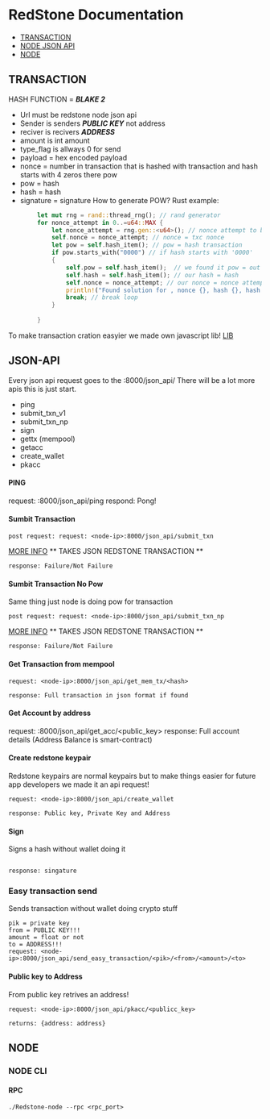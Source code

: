 # RedStone Documentation

- [TRANSACTION](#TRANSACTION)
- [NODE JSON API](#JSON-API)
- [NODE](#NODE)

## TRANSACTION

HASH FUNCTION = ***BLAKE 2***
- Url must be redstone node json api
- Sender is senders ***PUBLIC KEY*** not address
- reciver is recivers ***ADDRESS***
- amount is int amount
- type_flag is allways 0 for send
- payload = hex encoded payload
- nonce = number in transaction that is hashed with transaction and hash starts with 4 zeros there pow
- pow = hash
- hash = hash
- signature = signature
How to generate POW?
Rust example:
```rust
        let mut rng = rand::thread_rng(); // rand generator
        for nonce_attempt in 0..=u64::MAX { 
            let nonce_attempt = rng.gen::<u64>(); // nonce attempt to be random
            self.nonce = nonce_attempt; // nonce = txc nonce
            let pow = self.hash_item(); // pow = hash transaction
            if pow.starts_with("0000") // if hash starts with '0000'
            {
                self.pow = self.hash_item();  // we found it pow = out hash
                self.hash = self.hash_item(); // our hash = hash
                self.nonce = nonce_attempt; // our nonce = nonce attempt
                println!("Found solution for , nonce {}, hash {}, hash value {}",self.nonce,self.hash,pow);
                break; // break loop
            }
            
        }
```
To make transaction cration easyier we made own javascript lib! [LIB](https://github.com/RedStoneCoin/Redstone-js/)

## JSON-API
Every json api request goes to the <node-ip>:8000/json_api/
There will be a lot more apis this is just start.

- ping
- submit_txn_v1
- submit_txn_np
- sign
- gettx (mempool)
- getacc
- create_wallet
- pkacc

#### PING

request: <node-ip>:8000/json_api/ping
respond: Pong!

#### Sumbit Transaction
```
post request: request: <node-ip>:8000/json_api/submit_txn
```
[MORE INFO](#TRANSACTION)
** TAKES JSON REDSTONE TRANSACTION **
```
response: Failure/Not Failure
```
#### Sumbit Transaction No Pow
Same thing just node is doing pow for transaction
```
post request: request: <node-ip>:8000/json_api/submit_txn_np
```

[MORE INFO](#TRANSACTION)
** TAKES JSON REDSTONE TRANSACTION **
```
response: Failure/Not Failure
```
#### Get Transaction from mempool
```
request: <node-ip>:8000/json_api/get_mem_tx/<hash>
```
```
response: Full transaction in json format if found
```
#### Get Account by address
request: <node-ip>:8000/json_api/get_acc/<public_key>
response: Full account details (Address Balance is smart-contract)
#### Create redstone keypair
Redstone keypairs are normal keypairs but to make things easier for future app developers we made it an api request!
```
request: <node-ip>:8000/json_api/create_wallet
```
```
response: Public key, Private Key and Address
```
#### Sign
Signs a hash without wallet doing it
```
```
```
response: singature
```
### Easy transaction send
Sends transaction without wallet doing crypto stuff

```
pik = private key
from = PUBLIC KEY!!!
amount = float or not
to = ADDRESS!!!
request: <node-ip>:8000/json_api/send_easy_transaction/<pik>/<from>/<amount>/<to>
```

#### Public key to Address
From public key retrives an address!
```
request: <node-ip>:8000/json_api/pkacc/<publicc_key>
```
```
returns: {address: address} 
```

## NODE
### NODE CLI

#### RPC
```
./Redstone-node --rpc <rpc_port>
```
